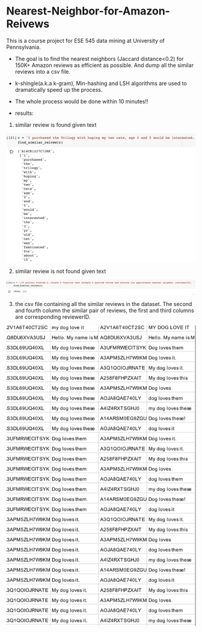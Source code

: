 # Nearest-Neighbor-for-Amazon-Reivews

This is a course project for ESE 545 data mining at University of Pennsylvania.

- The goal is to find the nearest neighbors (Jaccard distance&lt;0.2) for 150K+ Amazon reviews as efficient as possible. And dump all the similar reviews into a csv file.

- k-shingle(a.k.a k-gram), Min-hashing and LSH algorithms are used to dramatically speed up the process.

- The whole process would be done within 10 minutes!!

- results:
1. similar review is found given text

![](query_found.png)

2. similar review is not found given text

![](query_no)

3. the csv file containing all the similar reviews in the dataset. The second and fourth column the similar pair of reviews, the first and third columns are corresponding reviewerID.

![](csv_file.png)
